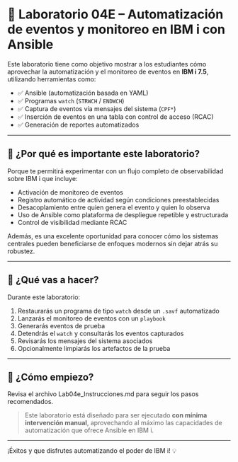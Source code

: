 # 🧪 Laboratorio 04E – Automatización de eventos y monitoreo en IBM i con Ansible

Este laboratorio tiene como objetivo mostrar a los estudiantes cómo aprovechar la automatización y el monitoreo de eventos en **IBM i 7.5**, utilizando herramientas como:

- ✅ Ansible (automatización basada en YAML)
- ✅ Programas `watch` (`STRWCH` / `ENDWCH`)
- ✅ Captura de eventos vía mensajes del sistema (`CPF*`)
- ✅ Inserción de eventos en una tabla con control de acceso (RCAC)
- ✅ Generación de reportes automatizados

---

## 🎯 ¿Por qué es importante este laboratorio?

Porque te permitirá experimentar con un flujo completo de observabilidad sobre IBM i que incluye:

- Activación de monitoreo de eventos
- Registro automático de actividad según condiciones preestablecidas
- Desacoplamiento entre quien genera el evento y quien lo observa
- Uso de Ansible como plataforma de despliegue repetible y estructurada
- Control de visibilidad mediante RCAC

Además, es una excelente oportunidad para conocer cómo los sistemas centrales pueden beneficiarse de enfoques modernos sin dejar atrás su robustez.

---

## 🚀 ¿Qué vas a hacer?

Durante este laboratorio:

1. Restaurarás un programa de tipo `watch` desde un `.savf` automatizado
2. Lanzarás el monitoreo de eventos con un `playbook`
3. Generarás eventos de prueba
4. Detendrás el `watch` y consultarás los eventos capturados
5. Revisarás los mensajes del sistema asociados
6. Opcionalmente limpiarás los artefactos de la prueba

---

## 📘 ¿Cómo empiezo?

Revisa el archivo Lab04e_Instrucciones.md para seguir los pasos recomendados.

> Este laboratorio está diseñado para ser ejecutado **con mínima intervención manual**, aprovechando al máximo las capacidades de automatización que ofrece Ansible en IBM i.

---

¡Éxitos y que disfrutes automatizando el poder de IBM i! 💡

